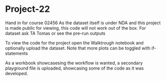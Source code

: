# Project-22
Hand in for course 02456
As the dataset itself is under NDA and this project is made public for viewing, this code will not work out of the box.
For dataset ask TA Tomas or see the pre-run outputs

To view the code for the project open the Walktrough notebook and optionally upload the dataset. Note that more plots can be toggled with if-statements

As a workbook showcasesing the workflow is wanted, a secondary playground file is uploaded, showcasing some of the code as it was developed.
